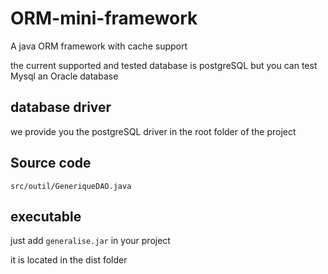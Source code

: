 # ORM-mini-framework
A java ORM framework with cache support

the current supported and tested database is postgreSQL but you can test Mysql an Oracle database

## database driver
we provide you the postgreSQL driver in the root folder of the project

## Source code
```
src/outil/GeneriqueDAO.java
```
## executable
just add ``generalise.jar`` in your project

it is located in the dist folder
